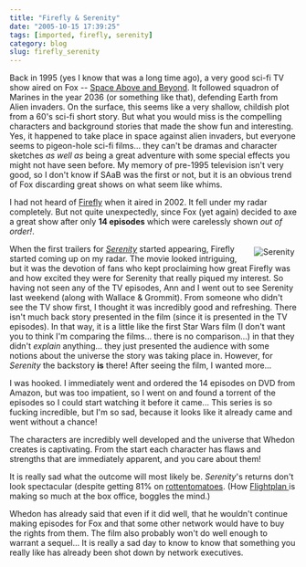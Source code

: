 ```yaml
---
title: "Firefly & Serenity"
date: "2005-10-15 17:39:25"
tags: [imported, firefly, serenity]
category: blog
slug: firefly_serenity
---
```


Back in 1995 (yes I know that was a long time ago), a very good sci-fi TV show aired on Fox -- <a href="http://www.imdb.com/title/tt0112173/">Space Above and Beyond</a>. It followed squadron of Marines in the year 2036 (or something like that), defending Earth from Alien invaders. On the surface, this seems like a very shallow, childish plot from a 60's sci-fi short story. But what you would miss is the compelling characters and background stories that made the show fun and interesting. Yes, it happened to take place in space against alien invaders, but everyone seems to pigeon-hole sci-fi films... they can't be dramas and character sketches <em>as well as</em> being a great adventure with some special effects you might not have seen before. My memory of pre-1995 television isn't very good, so I don't know if SAaB was the first or not, but it is an obvious trend of Fox discarding great shows on what seem like whims.

I had not heard of <a href="http://www.imdb.com/title/tt0303461/">Firefly</a> when it aired in 2002. It fell under my radar completely. But not quite unexpectedly, since Fox (yet again) decided to axe a great show after only <strong>14 episodes</strong> which were carelessly shown <em>out of order!</em>.

<div style="float: right; margin: 5px 5px 5px 5px;"><img src="http://images.rottentomatoes.com/images/movie/custom/05/10004005.jpg" alt="Serenity" /></div>

When the first trailers for <em><a href="http://www.imdb.com/title/tt0379786/">Serenity</a></em> started appearing, Firefly started coming up on my radar. The movie looked intriguing, but it was the devotion of fans who kept proclaiming how great Firefly was and how excited they were for Serenity that really piqued my interest. So having not seen any of the TV episodes, Ann and I went out to see Serenity last weekend (along with Wallace & Grommit). From someone who didn't see the TV show first, I thought it was incredibly good and refreshing. There isn't much back story presented in the film (since it is presented in the TV episodes). In that way, it is a little like the first Star Wars film (I don't want you to think I'm comparing the films... there is no comparison...) in that they didn't <em>explain</em> anything... they just presented the audience with some notions about the universe the story was taking place in. However, for <em>Serenity</em> the backstory <strong>is</strong> there! After seeing the film, I wanted more...

I was hooked. I immediately went and ordered the 14 episodes on DVD from Amazon, but was too impatient, so I went on and found a torrent of the episodes so I could start watching it before it came... This series is so fucking incredible, but I'm so sad, because it looks like it already came and went without a chance!

The characters are incredibly well developed and the universe that Whedon creates is captivating. From the start each character has flaws and strengths that are immediately apparent, and you care about them!

It is really sad what the outcome will most likely be. <em>Serenity</em>'s returns don't look spectacular (despite getting 81% on <a href="http://www.rottentomatoes.com/m/serenity/">rottentomatoes</a>. (How <a href="http://www.rottentomatoes.com/m/flightplan/">Flightplan </a>is making so much at the box office, boggles the mind.)

Whedon has already said that even if it did well, that he wouldn't continue making episodes for Fox and that some other network would have to buy the rights from them. The film also probably won't do well enough to warrant a sequel... It is really a sad day to know to know that something you really like has already been shot down by network executives.
